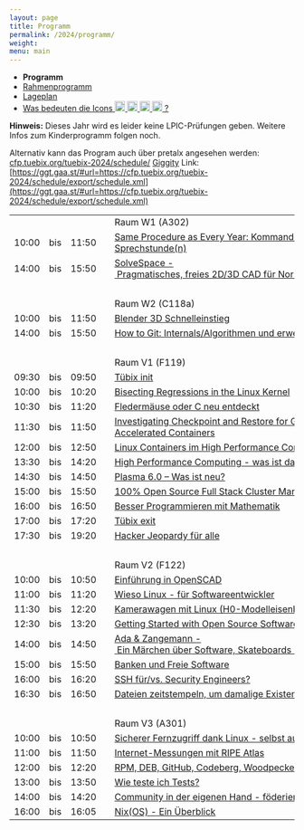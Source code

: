 ```yaml
---
layout: page
title: Programm
permalink: /2024/programm/
weight:
menu: main
---
```


* <span style="font-weight: bold;">Programm</span>
* <a href="../programm_rahmen/">Rahmenprogramm</a>
* <a href="../lageplan/">Lageplan</a>
* <a href="../programm_was_bedeuten_die_icons">Was bedeuten die Icons <img height="18" width="18" src="../../images/workshop.svg"> <img height="18" width="18" src="../../images/talk.svg"> <img height="18" width="18" src="../../images/talk2.svg"> <img height="18" width="18" src="../../images/lightning.svg"> ?</a>

**Hinweis:** Dieses Jahr wird es leider keine LPIC-Prüfungen geben. Weitere Infos zum Kinderprogramm folgen noch.

Alternativ kann das Program auch über pretalx angesehen werden: [cfp.tuebix.org/tuebix-2024/schedule/](https://cfp.tuebix.org/tuebix-2024/schedule/)
[Giggity](https://github.com/Wilm0r/giggity) Link: [https://ggt.gaa.st/#url=https://cfp.tuebix.org/tuebix-2024/schedule/export/schedule.xml](https://ggt.gaa.st/#url=https://cfp.tuebix.org/tuebix-2024/schedule/export/schedule.xml)

<table>
<tr><td></td><td></td><td></td><td></td><td>Raum W1 (A302)</td></tr>
<tr><td>10:00</td><td>bis</td><td>11:50</td><td><a class="work"></a></td><td><a href="../programm/78-same-procedure-as-every-year-kommandozeilen-sprechstunde-n-">Same&nbsp;Procedure&nbsp;as&nbsp;Every&nbsp;Year:&nbsp;Kommandozeilen-Sprechstunde(n)</a></td><td>Harald&nbsp;König</td></tr>
<tr><td>14:00</td><td>bis</td><td>15:50</td><td><a class="work"></a></td><td><a href="../programm/64-solvespace-pragmatisches-freies-2d-3d-cad-fr-normalsterbliche">SolveSpace&nbsp;-&nbsp;Pragmatisches,&nbsp;freies&nbsp;2D/3D&nbsp;CAD&nbsp;für&nbsp;Normalsterbliche</a></td><td>Yann&nbsp;Büchau</td></tr>
<tr><td>&nbsp;</td></tr>
<tr><td></td><td></td><td></td><td></td><td>Raum W2 (C118a)</td></tr>
<tr><td>10:00</td><td>bis</td><td>11:50</td><td><a class="work"></a></td><td><a href="../programm/73-blender-3d-schnelleinstieg">Blender&nbsp;3D&nbsp;Schnelleinstieg</a></td><td>Rüdiger&nbsp;Marwein</td></tr>
<tr><td>14:00</td><td>bis</td><td>15:50</td><td><a class="work"></a></td><td><a href="../programm/85-how-to-git-internals-algorithmen-und-erweiterte-funktionen">How&nbsp;to&nbsp;Git:&nbsp;Internals/Algorithmen&nbsp;und&nbsp;erweiterte&nbsp;Funktionen</a></td><td>Michael&nbsp;Weiss</td></tr>
<tr><td>&nbsp;</td></tr>
<tr><td></td><td></td><td></td><td></td><td>Raum V1 (F119)</td></tr>
<tr><td>09:30</td><td>bis</td><td>09:50</td><td><a class="talk2"></a></td><td><a href="../programm/tuebix-init">Tübix&nbsp;init</a></td><td>Tübix&nbsp;Orga&nbsp;Team</td></tr>
<tr><td>10:00</td><td>bis</td><td>10:20</td><td><a class="talk"></a></td><td><a href="../programm/72-bisecting-regressions-in-the-linux-kernel">Bisecting&nbsp;Regressions&nbsp;in&nbsp;the&nbsp;Linux&nbsp;Kernel</a></td><td>Christian&nbsp;Heusel</td></tr>
<tr><td>10:30</td><td>bis</td><td>11:20</td><td><a class="talk"></a></td><td><a href="../programm/75-fledermuse-oder-c-neu-entdeckt">Fledermäuse&nbsp;oder&nbsp;C&nbsp;neu&nbsp;entdeckt</a></td><td>Olaf&nbsp;Flebbe</td></tr>
<tr><td>11:30</td><td>bis</td><td>11:50</td><td><a class="talk"></a></td><td><a href="../programm/89-investigating-checkpoint-and-restore-for-gpu-accelerated-containers">Investigating&nbsp;Checkpoint&nbsp;and&nbsp;Restore&nbsp;for&nbsp;GPU-Accelerated&nbsp;Containers</a></td><td>Adrian&nbsp;Reber</td></tr>
<tr><td>12:00</td><td>bis</td><td>12:50</td><td><a class="talk"></a></td><td><a href="../programm/87-linux-containers-im-high-performance-computing-2024-update">Linux&nbsp;Containers&nbsp;im&nbsp;High&nbsp;Performance&nbsp;Computing&nbsp;-&nbsp;2024&nbsp;Update</a></td><td>Holger&nbsp;Gantikow</td></tr>
<tr><td>13:30</td><td>bis</td><td>14:20</td><td><a class="talk"></a></td><td><a href="../programm/88-high-performance-computing-was-ist-das-eigentlich-">High&nbsp;Performance&nbsp;Computing&nbsp;-&nbsp;was&nbsp;ist&nbsp;das&nbsp;eigentlich?</a></td><td>Holger&nbsp;Gantikow</td></tr>
<tr><td>14:30</td><td>bis</td><td>14:50</td><td><a class="talk"></a></td><td><a href="../programm/65-plasma-6-0-was-ist-neu-">Plasma&nbsp;6.0&nbsp;–&nbsp;Was&nbsp;ist&nbsp;neu?</a></td><td>Kai&nbsp;Uwe&nbsp;Broulik</td></tr>
<tr><td>15:00</td><td>bis</td><td>15:50</td><td><a class="talk"></a></td><td><a href="../programm/90-100-open-source-full-stack-cluster-management-with-qlustar">100%&nbsp;Open&nbsp;Source&nbsp;Full&nbsp;Stack&nbsp;Cluster&nbsp;Management&nbsp;with&nbsp;Qlustar</a></td><td>Roland&nbsp;Fehrenbacher</td></tr>
<tr><td>16:00</td><td>bis</td><td>16:50</td><td><a class="talk"></a></td><td><a href="../programm/67-besser-programmieren-mit-mathematik">Besser&nbsp;Programmieren&nbsp;mit&nbsp;Mathematik</a></td><td>Mike&nbsp;Sperber</td></tr>
<tr><td>17:00</td><td>bis</td><td>17:20</td><td><a class="talk2"></a></td><td><a href="../programm/tuebix-exit">Tübix&nbsp;exit</a></td><td>Tübix&nbsp;Orga&nbsp;Team</td></tr>
<tr><td>17:30</td><td>bis</td><td>19:20</td><td><a class="work"></a></td><td><a href="../programm/79-hacker-jeopardy-fr-alle">Hacker&nbsp;Jeopardy&nbsp;für&nbsp;alle</a></td><td>Harald&nbsp;König</td></tr>
<tr><td>&nbsp;</td></tr>
<tr><td></td><td></td><td></td><td></td><td>Raum V2 (F122)</td></tr>
<tr><td>10:00</td><td>bis</td><td>10:50</td><td><a class="talk"></a></td><td><a href="../programm/81-einfhrung-in-openscad">Einführung&nbsp;in&nbsp;OpenSCAD</a></td><td>Torsten&nbsp;Kockler</td></tr>
<tr><td>11:00</td><td>bis</td><td>11:20</td><td><a class="talk"></a></td><td><a href="../programm/84-wieso-linux-fr-softwareentwickler">Wieso&nbsp;Linux&nbsp;-&nbsp;für&nbsp;Softwareentwickler</a></td><td>Peter&nbsp;Hrenka</td></tr>
<tr><td>11:30</td><td>bis</td><td>12:20</td><td><a class="talk"></a></td><td><a href="../programm/70-kamerawagen-mit-linux-h0-modelleisenbahn-">Kamerawagen&nbsp;mit&nbsp;Linux&nbsp;(H0-Modelleisenbahn)</a></td><td>Roland&nbsp;Imme</td></tr>
<tr><td>12:30</td><td>bis</td><td>13:20</td><td><a class="talk"></a></td><td><a href="../programm/71-getting-started-with-open-source-software-contributions">Getting&nbsp;Started&nbsp;with&nbsp;Open&nbsp;Source&nbsp;Software&nbsp;Contributions</a></td><td>Christian&nbsp;Heusel</td></tr>
<tr><td>14:00</td><td>bis</td><td>14:50</td><td><a class="talk"></a></td><td><a href="../programm/76-ada-zangemann-ein-mrchen-ber-software-skateboards-und-himbeereis">Ada&nbsp;&&nbsp;Zangemann&nbsp;-&nbsp;Ein&nbsp;Märchen&nbsp;über&nbsp;Software,&nbsp;Skateboards&nbsp;und&nbsp;Himbeereis</a></td><td>Reinhard&nbsp;Müller</td></tr>
<tr><td>15:00</td><td>bis</td><td>15:50</td><td><a class="talk"></a></td><td><a href="../programm/82-banken-und-freie-software">Banken&nbsp;und&nbsp;Freie&nbsp;Software</a></td><td>Florian&nbsp;Snow</td></tr>
<tr><td>16:00</td><td>bis</td><td>16:20</td><td><a class="talk"></a></td><td><a href="../programm/77-ssh-fr-vs-security-engineers-">SSH&nbsp;für/vs.&nbsp;Security&nbsp;Engineers?</a></td><td>Oleksandr&nbsp;Shcherbakov</td></tr>
<tr><td>16:30</td><td>bis</td><td>16:50</td><td><a class="talk"></a></td><td><a href="../programm/69-dateien-zeitstempeln-um-damalige-existenz-zu-beweisen">Dateien&nbsp;zeitstempeln,&nbsp;um&nbsp;damalige&nbsp;Existenz&nbsp;zu&nbsp;beweisen</a></td><td>Yann&nbsp;Büchau</td></tr>
<tr><td>&nbsp;</td></tr>
<tr><td></td><td></td><td></td><td></td><td>Raum V3 (A301)</td></tr>
<tr><td>10:00</td><td>bis</td><td>10:50</td><td><a class="talk"></a></td><td><a href="../programm/74-sicherer-fernzugriff-dank-linux-selbst-auf-ein-uraltes-windows">Sicherer&nbsp;Fernzugriff&nbsp;dank&nbsp;Linux&nbsp;-&nbsp;selbst&nbsp;auf&nbsp;ein&nbsp;uraltes&nbsp;Windows</a></td><td>Stefan&nbsp;Baur</td></tr>
<tr><td>11:00</td><td>bis</td><td>11:50</td><td><a class="talk"></a></td><td><a href="../programm/91-internet-messungen-mit-ripe-atlas">Internet-Messungen&nbsp;mit&nbsp;RIPE&nbsp;Atlas</a></td><td>Robert&nbsp;Scheck</td></tr>
<tr><td>12:00</td><td>bis</td><td>12:20</td><td><a class="talk"></a></td><td><a href="../programm/80-rpm-deb-github-codeberg-woodpecker-und-noch-viel-mehr-">RPM,&nbsp;DEB,&nbsp;GitHub,&nbsp;Codeberg,&nbsp;Woodpecker&nbsp;...&nbsp;und&nbsp;noch&nbsp;viel&nbsp;mehr!!</a></td><td>UDO&nbsp;SEIDEL</td></tr>
<tr><td>13:00</td><td>bis</td><td>13:50</td><td><a class="talk"></a></td><td><a href="../programm/83-wie-teste-ich-tests-">Wie&nbsp;teste&nbsp;ich&nbsp;Tests?</a></td><td>Peter&nbsp;Hrenka</td></tr>
<tr><td>14:00</td><td>bis</td><td>14:20</td><td><a class="talk"></a></td><td><a href="../programm/68-community-in-der-eigenen-hand-fderiertes-forgejo">Community&nbsp;in&nbsp;der&nbsp;eigenen&nbsp;Hand&nbsp;-&nbsp;föderiertes&nbsp;forgejo</a></td><td>Michael&nbsp;Jerger</td></tr>
<tr><td>16:00</td><td>bis</td><td>16:05</td><td><a class="light"></a></td><td><a href="../programm/86-nix-os-ein-berblick">Nix(OS)&nbsp;-&nbsp;Ein&nbsp;Überblick</a></td><td>Michael&nbsp;Weiss</td></tr>
</table>
